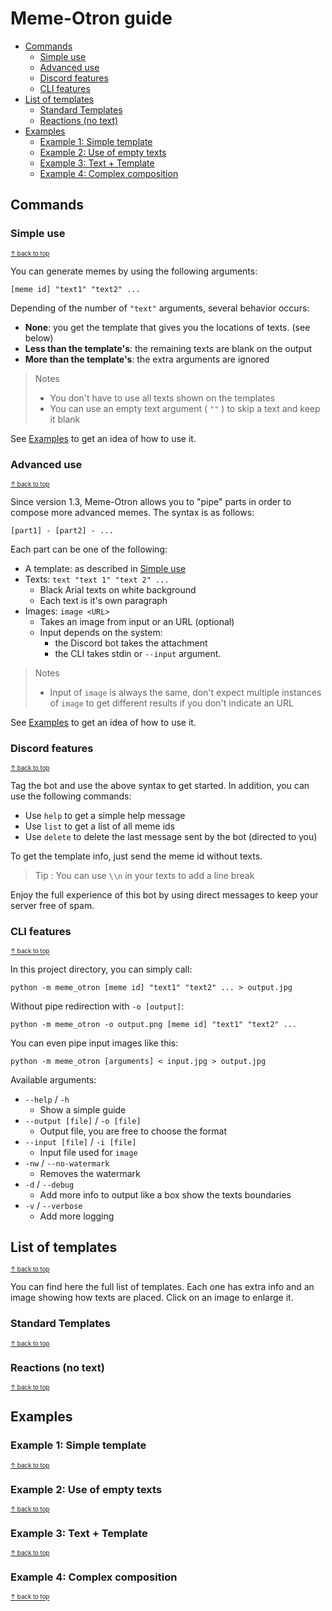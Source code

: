 # Meme-Otron guide

* [Commands](#commands)
  * [Simple use](#simple-use)
  * [Advanced use](#advanced-use)
  * [Discord features](#discord-features)
  * [CLI features](#cli-features)
* [List of templates](#list-of-templates)
  * [Standard Templates](#standard-templates)
  * [Reactions (no text)](#reactions-no-text)
* [Examples](#examples)
  * [Example 1: Simple template](#example-1-simple-template)
  * [Example 2: Use of empty texts](#example-2-use-of-empty-texts)
  * [Example 3: Text + Template](#example-3-text--template)
  * [Example 4: Complex composition](#example-4-complex-composition)


## Commands

### Simple use
<sub><sup>[↑ back to top](#meme-otron-guide)</sup></sub>

You can generate memes by using the following arguments:

```
[meme id] "text1" "text2" ...
```

Depending of the number of `"text"` arguments, several behavior occurs:
* **None**: you get the template that gives you the locations of texts. (see below)
* **Less than the template's**: the remaining texts are blank on the output
* **More than the template's**: the extra arguments are ignored

> Notes
> * You don't have to use all texts shown on the templates
> * You can use an empty text argument ( `""` ) to skip a text and keep it blank

See [Examples](#examples) to get an idea of how to use it.

### Advanced use
<sub><sup>[↑ back to top](#meme-otron-guide)</sup></sub>

Since version 1.3, Meme-Otron allows you to "pipe" parts in order to compose more advanced memes. The syntax is as follows:

```
[part1] - [part2] - ...
```

Each part can be one of the following:

* A template: as described in [Simple use](#simple-use)
* Texts: ```text "text 1" "text 2" ...```
  * Black Arial texts on white background
  * Each text is it's own paragraph
* Images: ```image <URL>```
  * Takes an image from input or an URL (optional)
  * Input depends on the system:
    * the Discord bot takes the attachment
    * the CLI takes stdin or `--input` argument.

> Notes
> * Input of `image` is always the same, don't expect multiple instances of `image` to get different results if you don't indicate an URL

See [Examples](#examples) to get an idea of how to use it.

### Discord features
<sub><sup>[↑ back to top](#meme-otron-guide)</sup></sub>

Tag the bot and use the above syntax to get started. In addition, you can use the following commands:

* Use `help` to get a simple help message
* Use `list` to get a list of all meme ids
* Use `delete` to delete the last message sent by the bot (directed to you)

To get the template info, just send the meme id without texts.

> Tip : You can use `\\n` in your texts to add a line break 

Enjoy the full experience of this bot by using direct messages to keep your server free of spam.

### CLI features
<sub><sup>[↑ back to top](#meme-otron-guide)</sup></sub>

In this project directory, you can simply call:
```
python -m meme_otron [meme id] "text1" "text2" ... > output.jpg
```
Without pipe redirection with `-o [output]`:
```
python -m meme_otron -o output.png [meme id] "text1" "text2" ...
```

You can even pipe input images like this:
```
python -m meme_otron [arguments] < input.jpg > output.jpg
```

Available arguments:
* `--help` / `-h`
  * Show a simple guide
* `--output [file]` / `-o [file]`
  * Output file, you are free to choose the format
* `--input [file]` / `-i [file]`
  * Input file used for `image`
* `-nw` / `--no-watermark`
  * Removes the watermark
* `-d` / `--debug`
  * Add more info to output like a box show the texts boundaries
* `-v` / `--verbose`
  * Add more logging


## List of templates
<sub><sup>[↑ back to top](#meme-otron-guide)</sup></sub>

You can find here the full list of templates.
Each one has extra info and an image showing how texts are placed.
Click on an image to enlarge it.

### Standard Templates
<sub><sup>[↑ back to top](#meme-otron-guide)</sup></sub>

<!--LIST1-START-->

<!--LIST1-END-->

### Reactions (no text)
<sub><sup>[↑ back to top](#meme-otron-guide)</sup></sub>

<!--LIST2-START-->

<!--LIST2-END-->


## Examples

### Example 1: Simple template
<sub><sup>[↑ back to top](#meme-otron-guide)</sup></sub>

<!--EXAMPLE1-START-->

<!--EXAMPLE1-END-->

### Example 2: Use of empty texts
<sub><sup>[↑ back to top](#meme-otron-guide)</sup></sub>

<!--EXAMPLE2-START-->

<!--EXAMPLE2-END-->

### Example 3: Text + Template
<sub><sup>[↑ back to top](#meme-otron-guide)</sup></sub>

<!--EXAMPLE3-START-->

<!--EXAMPLE3-END-->


### Example 4: Complex composition
<sub><sup>[↑ back to top](#meme-otron-guide)</sup></sub>

<!--EXAMPLE4-START-->

<!--EXAMPLE4-END-->